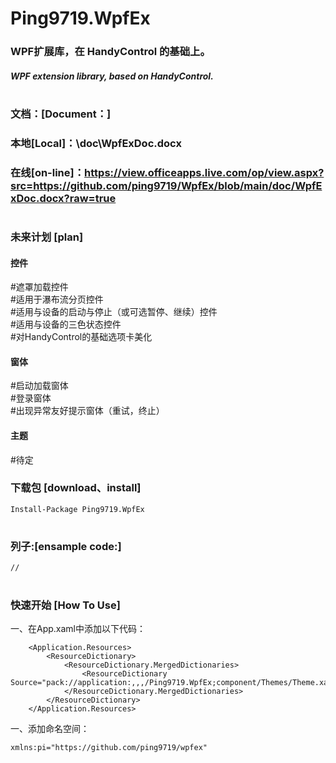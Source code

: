 # Ping9719.WpfEx

### WPF扩展库，在 HandyControl 的基础上。
##### WPF extension library, based on HandyControl.
#

### 文档：[Document：]
### 本地[Local]：\doc\WpfExDoc.docx
### 在线[on-line]：https://view.officeapps.live.com/op/view.aspx?src=https://github.com/ping9719/WpfEx/blob/main/doc/WpfExDoc.docx?raw=true
#

### 未来计划 [plan]
#### 控件
#遮罩加载控件<br/>
#适用于瀑布流分页控件<br/>
#适用与设备的启动与停止（或可选暂停、继续）控件<br/>
#适用与设备的三色状态控件<br/>
#对HandyControl的基础选项卡美化
#### 窗体
#启动加载窗体<br/>
#登录窗体<br/>
#出现异常友好提示窗体（重试，终止）<br/>
#### 主题
#待定<br/>

### 下载包 [download、install]
```CSharp
Install-Package Ping9719.WpfEx
```
#

### 列子:[ensample code:]
```CSharp
//
```
#

### 快速开始 [How To Use]
一、在App.xaml中添加以下代码：
```CSharp
    <Application.Resources>
        <ResourceDictionary>
            <ResourceDictionary.MergedDictionaries>
                <ResourceDictionary Source="pack://application:,,,/Ping9719.WpfEx;component/Themes/Theme.xaml"/>
            </ResourceDictionary.MergedDictionaries>
        </ResourceDictionary>
    </Application.Resources>
```
一、添加命名空间：
```CSharp
xmlns:pi="https://github.com/ping9719/wpfex"
```

